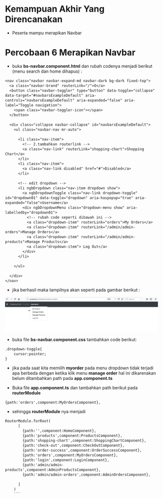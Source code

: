 # Kemampuan Akhir Yang Direncanakan

- Peserta mampu merapikan Navbar

# Percobaan 6 Merapikan Navbar
- buka **bs-navbar.component.html** dan rubah codenya menjadi berikut (menu search dan home dihapus) :

```
<nav class="navbar navbar-expand-md navbar-dark bg-dark fixed-top">
  <a class="navbar-brand" routerLink="/">O</a>
  <button class="navbar-toggler" type="button" data-toggle="collapse" data-target="#navbarsExampleDefault" aria-controls="navbarsExampleDefault" aria-expanded="false" aria-label="Toggle navigation">
    <span class="navbar-toggler-icon"></span>
  </button>

  <div class="collapse navbar-collapse" id="navbarsExampleDefault">
    <ul class="navbar-nav mr-auto">
     
      <li class="nav-item">
        <!-- 2.tambahkan routerlink -->
        <a class="nav-link" routerLink="shopping-chart">Shopping Chart</a>
      </li>
      <li class="nav-item">
        <a class="nav-link disabled" href="#">Disabled</a>
      </li>

      <!-- edit dropdown -->
      <li ngbDropdown class="nav-item dropdown show">
        <a ngbDropdownToggle class="nav-link dropdown-toggle" id="dropdown01" data-toggle="dropdown" aria-haspopup="true" aria-expanded="false">Username</a>
        <div ngbDropdownMenu class="dropdown-menu show" aria-labelledby="dropdown01">
          <!-- rubah code seperti dibawah ini -->
          <a class="dropdown-item" routerLink="orders">My Orders</a>
          <a class="dropdown-item" routerLink="/admin/admin-orders">Manage Orders</a>
          <a class="dropdown-item" routerLink="/admin/admin-products">Manage Products</a>
          <a class="dropdown-item"> Log Out</a>
        </div>
      </li>
      
    </ul>
  
  </div>
</nav>

```
- jika berhasil maka tampilnya akan seperti pada gambar berikut :

![](image/chapter1/img9.png)

- buka file **bs-navbar.component.css** tambahkan code berikut:

```
.dropdown-toggle{
    cursor:pointer;
}

```
- jika pada saat kita memilih **myorder** pada menu dropdown tidak terjadi apa berbeda dengan ketika klik menu **manage order** hal ini dikarenakan belum ditambahkan path pada **app.component.ts**

- Buka file **app.component.ts** dan tambahkan path berikut pada **routerModule**

```
{path:'orders',component:MyOrdersComponent},
```
- sehingga **routerModule** nya menjadi 

```
RouterModule.forRoot(
      [
        {path:'',component:HomeComponent},
        {path:'products',component:ProductsComponent},
        {path:'shopping-chart',component:ShoppingChartComponent},
        {path:'check-out',component:CheckOutComponent},
        {path:'order-success',component:OrderSuccessComponent},
        {path:'orders',component:MyOrdersComponent},
        {path:'login',component:LoginComponent},
        {path:'admin/admin-products',component:AdminProductsComponent},
        {path:'admin/admin-orders',component:AdminOrdersComponent},
        
      ]
    )
    ```
